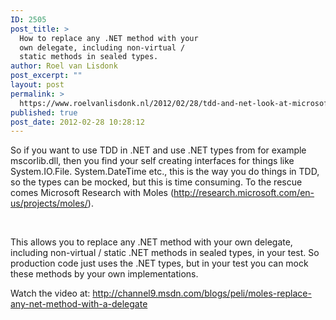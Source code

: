 ```yaml
---
ID: 2505
post_title: >
  How to replace any .NET method with your
  own delegate, including non-virtual /
  static methods in sealed types.
author: Roel van Lisdonk
post_excerpt: ""
layout: post
permalink: >
  https://www.roelvanlisdonk.nl/2012/02/28/tdd-and-net-look-at-microsoft-research-moles-replace-any-net-method-with-your-own-delegate-including-non-virtualstatic-methods-in-sealed-types/
published: true
post_date: 2012-02-28 10:28:12
---
```

<p align="left">So if you want to use TDD in .NET and use .NET types from for example mscorlib.dll, then you find your self creating interfaces for things like System.IO.File. System.DateTime etc., this is the way you do things in TDD, so the types can be mocked, but this is time consuming. To the rescue comes Microsoft Research with Moles (<a href="http://research.microsoft.com/en-us/projects/moles/">http://research.microsoft.com/en-us/projects/moles/</a>).</p>  <p>&#160;</p>  <p>This allows you to replace any .NET method with your own delegate, including non-virtual / static .NET methods in sealed types, in your test. So production code just uses the .NET types, but in your test you can mock these methods by your own implementations. </p>  <p>Watch the video at: <a href="http://channel9.msdn.com/blogs/peli/moles-replace-any-net-method-with-a-delegate">http://channel9.msdn.com/blogs/peli/moles-replace-any-net-method-with-a-delegate</a></p>